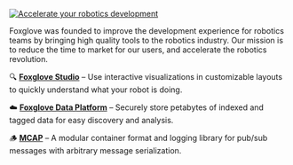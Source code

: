[![Accelerate your robotics development](https://user-images.githubusercontent.com/14011012/195918769-5aaeedf3-5de2-48fb-951e-7399f2b9e190.png)](https://foxglove.dev)

Foxglove was founded to improve the development experience for robotics teams by bringing high quality tools to the robotics industry. Our mission is to reduce the time to market for our users, and accelerate the robotics revolution.

🔍 [**Foxglove Studio**](https://github.com/foxglove/studio) – Use interactive visualizations in customizable layouts to quickly understand what your robot is doing.

☁️ [**Foxglove Data Platform**](https://foxglove.dev/data-platform) – Securely store petabytes of indexed and tagged data for easy discovery and analysis.

🪵 [**MCAP**](https://mcap.dev) – A modular container format and logging library for pub/sub messages with arbitrary message serialization. 
